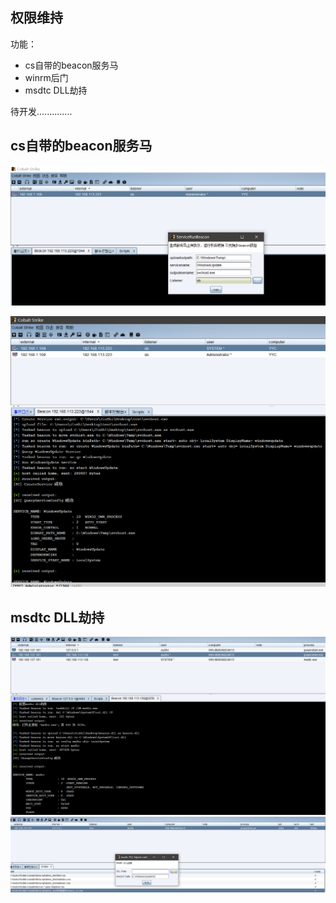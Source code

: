 ## 权限维持 ##
功能：
* cs自带的beacon服务马  
*  winrm后门  
* msdtc DLL劫持  

待开发..............


## cs自带的beacon服务马 ##
![](img/service/Servicebeacon.png)


![](img/service/system_beacon.png)

## msdtc DLL劫持 ##
![](img/msdtc/msdtc.png)
![](img/msdtc/msdtc2.png)
